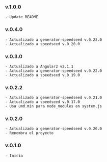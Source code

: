 ### v.1.0.0
    - Update README

### v.0.4.0
    - Actualizado a generator-speedseed v.0.23.0
    - Actualizado a speedseed v.0.20.0

### v.0.3.0
    - Actualizado a Angular2 v2.1.1
    - Actualizado a generator-speedseed v.0.22.0
    - Actualizado a speedseed v.0.19.0

### v.0.2.2
    - Actualizado a generator-speedseed v.0.21.0
    - Actualizado a speedseed v.0.17.0
    - Usa umd.min para node_modules en system.js

### v.0.2.0
    - Actualizado a generator-speedseed v.0.20.0
    - Renombra el proyecto

### v.0.1.0
    - Inicia
